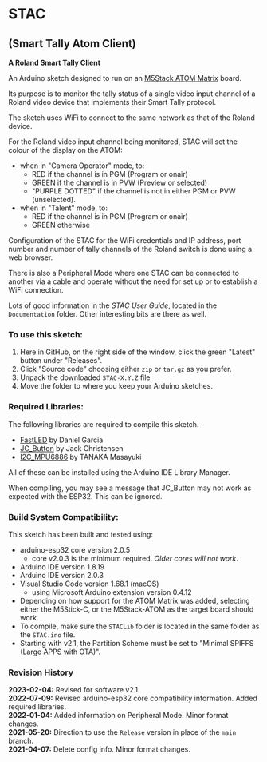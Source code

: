 # STAC  
## (Smart Tally Atom Client)  
**A Roland Smart Tally Client**  

An Arduino sketch designed to run on an [M5Stack ATOM Matrix](https://docs.m5stack.com/#/en/core/atom_matrix) board.

Its purpose is to monitor the tally status of a single video input channel 
of a Roland video device that implements their Smart Tally protocol.

The sketch uses WiFi to connect to the same network as that of the Roland device.

For the Roland video input channel being monitored, STAC will set
the colour of the display on the ATOM:

+ when in "Camera Operator" mode, to:  
     - RED if the channel is in PGM (Program or onair)
     - GREEN if the channel is in PVW (Preview or selected)
     - "PURPLE DOTTED" if the channel is not in either PGM or PVW (unselected).  
+ when in "Talent" mode, to:
     - RED if the channel is in PGM (Program or onair)
     - GREEN otherwise

Configuration of the STAC for the WiFi credentials and IP address, port number and number of tally channels of the Roland switch is done using a web browser.

There is also a Peripheral Mode where one STAC can be connected to another via a cable and operate without the need for set up or to establish a WiFi connection.

Lots of good information in the *STAC User Guide*, located in the `Documentation` folder. Other interesting bits are there as well.

### To use this sketch:

1. Here in GitHub, on the right side of the window, click the green "Latest" button under "Releases".
1. Click "Source code" choosing either `zip` or `tar.gz` as you prefer.
1. Unpack the downloaded `STAC-X.Y.Z` file
1. Move the folder to where you keep your Arduino sketches.

### Required Libraries:

The following libraries are required to compile this sketch.

+ [FastLED](https://github.com/FastLED/FastLED) by Daniel Garcia
+ [JC_Button](https://github.com/JChristensen/JC_Button) by Jack Christensen
+ [I2C_MPU6886](https://github.com/tanakamasayuki/I2C_MPU6886) by TANAKA Masayuki

All of these can be installed using the Arduino IDE Library Manager.

When compiling, you may see a message that JC_Button may not work as expected with the ESP32. This can be ignored.
<br>

### Build System Compatibility:

This sketch has been built and tested using:

+ arduino-esp32 core version 2.0.5
  + core v2.0.3 is the minimum required. *Older cores will not work*.
+ Arduino IDE version 1.8.19
+ Arduino IDE version 2.0.3
+ Visual Studio Code version 1.68.1 (macOS)
    - using Microsoft Arduino extension version 0.4.12
+ Depending on how support for the ATOM Matrix was added, selecting either the M5Stick-C, or the M5Stack-ATOM as the target board should work.
+ To compile, make sure the `STACLib` folder is located in the same folder as the `STAC.ino` file.
+ Starting with v2.1, the Partition Scheme must be set to "Minimal SPIFFS (Large APPS with OTA)".

### Revision History

**2023-02-04:** Revised for software v2.1.<br>
**2022-07-09:** Revised arduino-esp32 core compatibility information. Added required libraries.<br>
**2022-01-04:** Added information on Peripheral Mode. Minor format changes.<br>
**2021-05-20:** Direction to use the `Release` version in place of the `main` branch.<br>
**2021-04-07:** Delete config info. Minor format changes.<br>
